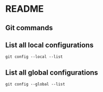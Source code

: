 # README

## Git commands
## List all local configurations
`git config --local --list` 
## List all global configurations
`git config --global --list`
